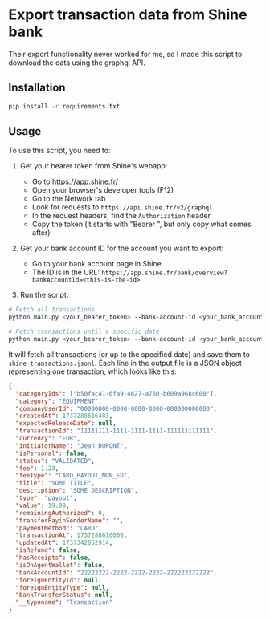 # Export transaction data from Shine bank

Their export functionality never worked for me, so I made this script to download the data using the graphql API.

## Installation

```bash
pip install -r requirements.txt
```

## Usage

To use this script, you need to:

1. Get your bearer token from Shine's webapp:
   - Go to https://app.shine.fr/
   - Open your browser's developer tools (F12)
   - Go to the Network tab
   - Look for requests to `https://api.shine.fr/v2/graphql`
   - In the request headers, find the `Authorization` header
   - Copy the token (it starts with "Bearer ", but only copy what comes after)

2. Get your bank account ID for the account you want to export:
   - Go to your bank account page in Shine
   - The ID is in the URL: `https://app.shine.fr/bank/overview?bankAccountId=<this-is-the-id>`

3. Run the script:

```bash
# Fetch all transactions
python main.py <your_bearer_token> --bank-account-id <your_bank_account_id>

# Fetch transactions until a specific date
python main.py <your_bearer_token> --bank-account-id <your_bank_account_id> --until 2024-01-01
```

It will fetch all transactions (or up to the specified date) and save them to `shine_transactions.jsonl`.
Each line in the output file is a JSON object representing one transaction, which looks like this:

```json
{
  "categoryIds": ["b50fac41-6fa9-4627-a760-b609a968c600"],
  "category": "EQUIPMENT",
  "companyUserId": "00000000-0000-0000-0000-000000000000",
  "createdAt": 1737288616483,
  "expectedReleaseDate": null,
  "transactionId": "11111111-1111-1111-1111-111111111111",
  "currency": "EUR",
  "initiatorName": "Jean DUPONT",
  "isPersonal": false,
  "status": "VALIDATED",
  "fee": 1.23,
  "feeType": "CARD_PAYOUT_NON_EU",
  "title": "SOME TITLE",
  "description": "SOME DESCRIPTION",
  "type": "payout",
  "value": 19.99,
  "remainingAuthorized": 0,
  "transferPayinSenderName": "",
  "paymentMethod": "CARD",
  "transactionAt": 1737288616000,
  "updatedAt": 1737342052914,
  "isRefund": false,
  "hasReceipts": false,
  "isOnAgentWallet": false,
  "bankAccountId": "22222222-2222-2222-2222-222222222222",
  "foreignEntityId": null,
  "foreignEntityType": null,
  "bankTransferStatus": null,
  "__typename": "Transaction"
}
```
